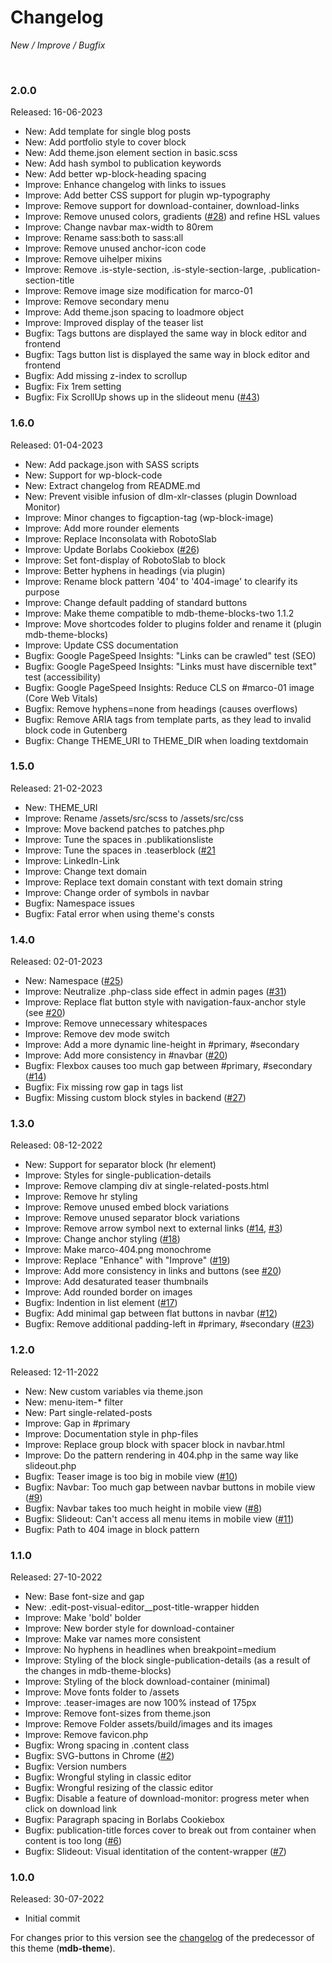 # Changelog

*New / Improve / Bugfix*

<br>

### 2.0.0
Released: 16-06-2023

* New: Add template for single blog posts
* New: Add portfolio style to cover block
* New: Add theme.json element section in basic.scss
* New: Add hash symbol to publication keywords
* New: Add better wp-block-heading spacing
* Improve: Enhance changelog with links to issues
* Improve: Add better CSS support for plugin wp-typography
* Improve: Remove support for download-container, download-links
* Improve: Remove unused colors, gradients ([#28](https://github.com/mdibella-dev/mdb-theme-fse/issues/28)) and refine HSL values
* Improve: Change navbar max-width to 80rem
* Improve: Rename sass:both to sass:all
* Improve: Remove unused anchor-icon code
* Improve: Remove uihelper mixins
* Improve: Remove .is-style-section, .is-style-section-large, .publication-section-title
* Improve: Remove image size modification for marco-01
* Improve: Remove secondary menu
* Improve: Add theme.json spacing to loadmore object
* Improve: Improved display of the teaser list
* Bugfix: Tags buttons are displayed the same way in block editor and frontend
* Bugfix: Tags button list is displayed the same way in block editor and frontend
* Bugfix: Add missing z-index to scrollup
* Bugfix: Fix 1rem setting
* Bugfix: Fix ScrollUp shows up in the slideout menu ([#43](https://github.com/mdibella-dev/mdb-theme-fse/issues/43))


### 1.6.0
Released: 01-04-2023

* New: Add package.json with SASS scripts
* New: Support for wp-block-code
* New: Extract changelog from README.md
* New: Prevent visible infusion of dlm-xlr-classes (plugin Download Monitor)
* Improve: Minor changes to figcaption-tag (wp-block-image)
* Improve: Add more rounder elements
* Improve: Replace Inconsolata with RobotoSlab
* Improve: Update Borlabs Cookiebox ([#26](https://github.com/mdibella-dev/mdb-theme-fse/issues/26))
* Improve: Set font-display of RobotoSlab to block
* Improve: Better hyphens in headings (via plugin)
* Improve: Rename block pattern '404' to '404-image' to clearify its purpose
* Improve: Change default padding of standard buttons
* Improve: Make theme compatible to mdb-theme-blocks-two 1.1.2
* Improve: Move shortcodes folder to plugins folder and rename it (plugin mdb-theme-blocks)
* Improve: Update CSS documentation
* Bugfix: Google PageSpeed Insights: "Links can be crawled" test (SEO)
* Bugfix: Google PageSpeed Insights: "Links must have discernible text" test (accessibility)
* Bugfix: Google PageSpeed Insights: Reduce CLS on #marco-01 image (Core Web Vitals)
* Bugfix: Remove hyphens=none from headings (causes overflows)
* Bugfix: Remove ARIA tags from template parts, as they lead to invalid block code in Gutenberg
* Bugfix: Change THEME_URI to THEME_DIR when loading textdomain


### 1.5.0
Released: 21-02-2023

* New: THEME_URI
* Improve: Rename /assets/src/scss to /assets/src/css
* Improve: Move backend patches to patches.php
* Improve: Tune the spaces in .publikationsliste
* Improve: Tune the spaces in .teaserblock ([#21](https://github.com/mdibella-dev/mdb-theme-fse/issues/21)
* Improve: LinkedIn-Link
* Improve: Change text domain
* Improve: Replace text domain constant with text domain string
* Improve: Change order of symbols in navbar
* Bugfix: Namespace issues
* Bugfix: Fatal error when using theme's consts


### 1.4.0
Released: 02-01-2023

* New: Namespace ([#25](https://github.com/mdibella-dev/mdb-theme-fse/issues/25))
* Improve: Neutralize .php-class side effect in admin pages ([#31](https://github.com/mdibella-dev/mdb-theme-fse/issues/31))
* Improve: Replace flat button style with navigation-faux-anchor style (see [#20](https://github.com/mdibella-dev/mdb-theme-fse/issues/20))
* Improve: Remove unnecessary whitespaces
* Improve: Remove dev mode switch
* Improve: Add a more dynamic line-height in #primary, #secondary
* Improve: Add more consistency in #navbar ([#20](https://github.com/mdibella-dev/mdb-theme-fse/issues/20))
* Bugfix: Flexbox causes too much gap between #primary, #secondary ([#14](https://github.com/mdibella-dev/mdb-theme-fse/issues/14))
* Bugfix: Fix missing row gap in tags list
* Bugfix: Missing custom block styles in backend ([#27](https://github.com/mdibella-dev/mdb-theme-fse/issues/27))


### 1.3.0
Released: 08-12-2022

* New: Support for separator block (hr element)
* Improve: Styles for single-publication-details
* Improve: Remove clamping div at single-related-posts.html
* Improve: Remove hr styling
* Improve: Remove unused embed block variations
* Improve: Remove unused separator block variations
* Improve: Remove arrow symbol next to external links ([#14](https://github.com/mdibella-dev/mdb-theme-fse/issues/14), [#3](https://github.com/mdibella-dev/mdb-theme-fse/issues/3))
* Improve: Change anchor styling ([#18](https://github.com/mdibella-dev/mdb-theme-fse/issues/18))
* Improve: Make marco-404.png monochrome
* Improve: Replace "Enhance" with "Improve" ([#19](https://github.com/mdibella-dev/mdb-theme-fse/issues/19))
* Improve: Add more consistency in links and buttons (see [#20](https://github.com/mdibella-dev/mdb-theme-fse/issues/20))
* Improve: Add desaturated teaser thumbnails
* Improve: Add rounded border on images
* Bugfix: Indention in list element ([#17](https://github.com/mdibella-dev/mdb-theme-fse/issues/17))
* Bugfix: Add minimal gap between flat buttons in navbar ([#12](https://github.com/mdibella-dev/mdb-theme-fse/issues/12))
* Bugfix: Remove additional padding-left in #primary, #secondary ([#23](https://github.com/mdibella-dev/mdb-theme-fse/issues/23))


### 1.2.0
Released: 12-11-2022

* New: New custom variables via theme.json
* New: menu-item-* filter
* New: Part single-related-posts
* Improve: Gap in #primary
* Improve: Documentation style in php-files
* Improve: Replace group block with spacer block in navbar.html
* Improve: Do the pattern rendering in 404.php in the same way like slideout.php
* Bugfix: Teaser image is too big in mobile view ([#10](https://github.com/mdibella-dev/mdb-theme-fse/issues/10))
* Bugfix: Navbar: Too much gap between navbar buttons in mobile view ([#9](https://github.com/mdibella-dev/mdb-theme-fse/issues/9))
* Bugfix: Navbar takes too much height in mobile view ([#8](https://github.com/mdibella-dev/mdb-theme-fse/issues/8))
* Bugfix: Slideout: Can't access all menu items in mobile view ([#11](https://github.com/mdibella-dev/mdb-theme-fse/issues/11))
* Bugfix: Path to 404 image in block pattern


### 1.1.0
Released: 27-10-2022

* New: Base font-size and gap
* New: .edit-post-visual-editor__post-title-wrapper hidden
* Improve: Make 'bold' bolder
* Improve: New border style for download-container
* Improve: Make var names more consistent
* Improve: No hyphens in headlines when breakpoint=medium
* Improve: Styling of the block single-publication-details (as a result of the changes in mdb-theme-blocks)
* Improve: Styling of the block download-container (minimal)
* Improve: Move fonts folder to /assets
* Improve: .teaser-images are now 100% instead of 175px
* Improve: Remove font-sizes from theme.json
* Improve: Remove Folder assets/build/images and its images
* Improve: Remove favicon.php
* Bugfix: Wrong spacing in .content class
* Bugfix: SVG-buttons in Chrome ([#2](https://github.com/mdibella-dev/mdb-theme-fse/issues/2))
* Bugfix: Version numbers
* Bugfix: Wrongful styling in classic editor
* Bugfix: Wrongful resizing of the classic editor
* Bugfix: Disable a feature of download-monitor: progress meter when click on download link
* Bugfix: Paragraph spacing in Borlabs Cookiebox
* Bugfix: publication-title forces cover to break out from container when content is too long ([#6](https://github.com/mdibella-dev/mdb-theme-fse/issues/6))
* Bugfix: Slideout: Visual identitation of the content-wrapper ([#7](https://github.com/mdibella-dev/mdb-theme-fse/issues/7))



### 1.0.0
Released: 30-07-2022

* Initial commit

For changes prior to this version see the [changelog](https://github.com/mdibella-dev/mdb-theme/blob/main/README.md) of the predecessor of this theme (**mdb-theme**).

